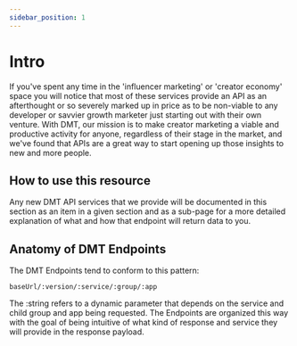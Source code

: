 ```yaml
---
sidebar_position: 1
---
```


# Intro

If you've spent any time in the 'influencer marketing' or 'creator economy' space you will notice that most of these services provide an API as an afterthought or so severely marked up in price as to be non-viable to any developer or savvier growth marketer just starting out with their own venture.
With DMT, our mission is to make creator marketing a viable and productive activity for anyone, regardless of their stage in the market, and we've found that APIs are a great way to start opening up those insights to new and more people.

## How to use this resource

Any new DMT API services that we provide will be documented in this section as an item in a given section and as a sub-page for a more detailed explanation of what and how that endpoint will return data to you.

## Anatomy of DMT Endpoints

The DMT Endpoints tend to conform to this pattern:

`baseUrl/:version/:service/:group/:app`

The :string refers to a dynamic parameter that depends on the service and child group and app being requested. The Endpoints are organized this way with the goal of being intuitive of what kind of response and service they will provide in the response payload.